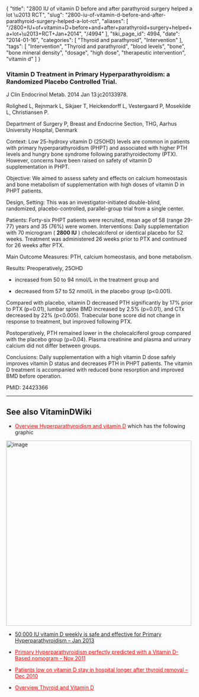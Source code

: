 {
    "title": "2800 IU of vitamin D before and after parathyroid surgery helped a lot \u2013 RCT",
    "slug": "2800-iu-of-vitamin-d-before-and-after-parathyroid-surgery-helped-a-lot-rct",
    "aliases": [
        "/2800+IU+of+vitamin+D+before+and+after+parathyroid+surgery+helped+a+lot+\u2013+RCT+Jan+2014",
        "/4994"
    ],
    "tiki_page_id": 4994,
    "date": "2014-01-16",
    "categories": [
        "Thyroid and parathyroid",
        "Intervention"
    ],
    "tags": [
        "Intervention",
        "Thyroid and parathyroid",
        "blood levels",
        "bone",
        "bone mineral density",
        "dosage",
        "high dose",
        "therapeutic intervention",
        "vitamin d"
    ]
}


### Vitamin D Treatment in Primary Hyperparathyroidism: a Randomized Placebo Controlled Trial.

J Clin Endocrinol Metab. 2014 Jan 13:jc20133978.

Rolighed L, Rejnmark L, Sikjaer T, Heickendorff L, Vestergaard P, Mosekilde L, Christiansen P.

Department of Surgery P, Breast and Endocrine Section, THG, Aarhus University Hospital, Denmark

Context: Low 25-hydroxy vitamin D (25OHD) levels are common in patients with primary hyperparathyroidism (PHPT) and associated with higher PTH levels and hungry bone syndrome following parathyroidectomy (PTX). However, concerns have been raised on safety of vitamin D supplementation in PHPT. 

Objective: We aimed to assess safety and effects on calcium homeostasis and bone metabolism of supplementation with high doses of vitamin D in PHPT patients. 

Design, Setting: This was an investigator-initiated double-blind, randomized, placebo-controlled, parallel-group trial from a single center. 

Patients: Forty-six PHPT patients were recruited, mean age of 58 (range 29-77) years and 35 (76%) were women. Interventions: Daily supplementation with 70 microgram ( **2800 IU** ) cholecalciferol or identical placebo for 52 weeks. Treatment was administered 26 weeks prior to PTX and continued for 26 weeks after PTX. 

Main Outcome Measures: PTH, calcium homeostasis, and bone metabolism. 

Results: Preoperatively, 25OHD 

* increased from 50 to 94 nmol/L in the treatment group and 

* decreased from 57 to 52 nmol/L in the placebo group (p<0.001). 

Compared with placebo, vitamin D decreased PTH significantly by 17% prior to PTX (p=0.01), lumbar spine BMD increased by 2.5% (p=0.01), and CTx decreased by 22% (p<0.005). Trabecular bone score did not change in response to treatment, but improved following PTX. 

Postoperatively, PTH remained lower in the cholecalciferol group compared with the placebo group (p=0.04). Plasma creatinine and plasma and urinary calcium did not differ between groups. 

Conclusions: Daily supplementation with a high vitamin D dose safely improves vitamin D status and decreases PTH in PHPT patients. The vitamin D treatment is accompanied with reduced bone resorption and improved BMD before operation.

PMID:     24423366

---

## See also VitaminDWiki

* <a href="/posts/overview-hyperparathyroidism-and-vitamin-d" style="color: red; text-decoration: underline;" title="This post/category does not exist yet: Overview Hyperparathyroidism and vitamin D">Overview Hyperparathyroidism and vitamin D</a>  which has the following graphic

<img src="https://d378j1rmrlek7x.cloudfront.net/attachments/jpeg/hyper-and-d.jpg" alt="image" width="500">

* [50,000 IU vitamin D weekly is safe and effective for Primary Hyperparathyroidism – Jan 2013](/posts/50000-iu-vitamin-d-weekly-is-safe-and-effective-for-primary-hyperparathyroidism)

* <a href="/posts/primary-hyperparathyroidism-perfectly-predicted-with-a-vitamin-d-based-nomogram" style="color: red; text-decoration: underline;" title="This post/category does not exist yet: Primary Hyperparathyroidism perfectly predicted with a Vitamin D-Based nomogram – Nov 2011">Primary Hyperparathyroidism perfectly predicted with a Vitamin D-Based nomogram – Nov 2011</a>

* <a href="/posts/patients-low-on-vitamin-d-stay-in-hospital-longer-after-thyroid-removal" style="color: red; text-decoration: underline;" title="This post/category does not exist yet: Patients low on vitamin D stay in hospital longer after thyroid removal – Dec 2010">Patients low on vitamin D stay in hospital longer after thyroid removal – Dec 2010</a>

* <a href="/posts/overview-thyroid-and-vitamin-d" style="color: red; text-decoration: underline;" title="This post/category does not exist yet: Overview Thyroid and Vitamin D">Overview Thyroid and Vitamin D</a>